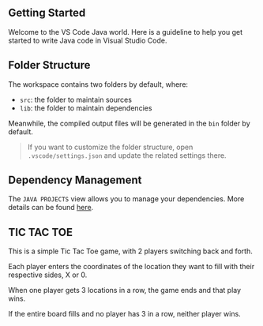 ## Getting Started

Welcome to the VS Code Java world. Here is a guideline to help you get started to write Java code in Visual Studio Code.

## Folder Structure

The workspace contains two folders by default, where:

- `src`: the folder to maintain sources
- `lib`: the folder to maintain dependencies

Meanwhile, the compiled output files will be generated in the `bin` folder by default.

> If you want to customize the folder structure, open `.vscode/settings.json` and update the related settings there.

## Dependency Management

The `JAVA PROJECTS` view allows you to manage your dependencies. More details can be found [here](https://github.com/microsoft/vscode-java-dependency#manage-dependencies).

## TIC TAC TOE
This is a simple Tic Tac Toe game, with 2 players switching back and forth. 

Each player enters the coordinates of the location they want to fill with their respective sides, X or 0.

When one player gets 3 locations in a row, the game ends and that play wins. 

If the entire board fills and no player has 3 in a row, neither player wins. 